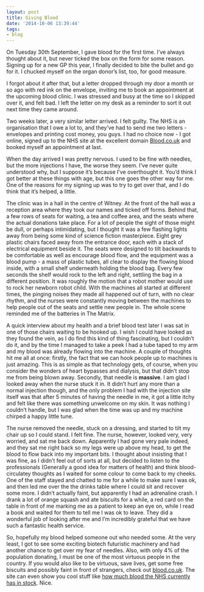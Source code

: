 ```yaml
---
layout: post
title: Giving Blood
date: '2014-10-06 13:39:44'
tags:
- blog
---
```


On Tuesday 30th September, I gave blood for the first time. I’ve always thought about it, but never ticked the box on the form for some reason. Signing up for a new GP this year, I finally decided to bite the bullet and go for it. I chucked myself on the organ donor’s list, too, for good measure.

I forgot about it after that, but a letter dropped through my door a month or so ago with red ink on the envelope, inviting me to book an appointment at the upcoming blood clinic. I was stressed and busy at the time so I skipped over it, and felt bad. I left the letter on my desk as a reminder to sort it out next time they came around.

Two weeks later, a very similar letter arrived. I felt guilty. The NHS is an organisation that I owe a lot to, and they’ve had to send me two letters - envelopes and printing cost money, you guys. I had no choice now - I got online, signed up to the NHS site at the excellent domain [Blood.co.uk](http://www.blood.co.uk/) and booked myself an appointment at last.

When the day arrived I was pretty nervous. I used to be fine with needles, but the more injections I have, the worse they seem. I’ve never quite understood why, but I suppose it’s because I’ve overthought it. You’d think I got better at these things with age, but this one goes the other way for me. One of the reasons for my signing up was to try to get over that, and I do think that it’s helped, a little.

The clinic was in a hall in the centre of Witney. At the front of the hall was a reception area where they took our names and ticked off forms. Behind that, a few rows of seats for waiting, a tea and coffee area, and the seats where the actual donations take place. For a lot of people the sight of those might be dull, or perhaps intimidating, but I thought it was a few flashing lights away from being some kind of science fiction masterpiece. Eight grey plastic chairs faced away from the entrance door, each with a stack of electrical equipment beside it. The seats were designed to tilt backwards to be comfortable as well as encourage blood flow, and the equipment was a blood pump - a mass of plastic tubes, all clear to display the flowing blood inside, with a small shelf underneath holding the blood bag. Every few seconds the shelf would rock to the left and right, settling the bag in a different position. It was roughly the motion that a robot mother would use to rock her newborn robot child. With the machines all started at different times, the pinging noises they made all happened out of turn, with no clear rhythm, and the nurses were constantly moving between the machines to help people out of the seats and settle new people in. The whole scene reminded me of the batteries in The Matrix.

A quick interview about my health and a brief blood test later I was sat in one of those chairs waiting to be hooked up. I wish I could have looked as they found the vein, as I do find this kind of thing fascinating, but I couldn’t do it, and by the time I managed to take a peek I had a tube taped to my arm and my blood was already flowing into the machine. A couple of thoughts hit me all at once: firstly, the fact that we can hook people up to machines is just amazing. This is as simple as that technology gets, of course, when you consider the wonders of heart bypasses and dialysis, but that didn’t stop me from being blown away. Secondly, that needle is **massive**. I am glad I looked away when the nurse stuck it in. It didn’t hurt any more than a normal injection though, and the only problem I had with the injection site itself was that after 5 minutes of having the needle in me, it got a little itchy and felt like there was something unwelcome on my skin. It was nothing I couldn’t handle, but I was glad when the time was up and my machine chirped a happy little tune.

The nurse removed the needle, stuck on a dressing, and started to tilt my chair up so I could stand. I felt fine. The nurse, however, looked very, very worried, and sat me back down. Apparently I had gone very pale indeed, and they sat me right back so my legs were up above my head, to get the blood to flow back into my important bits. I thought about insisting that I was fine, as I didn’t feel out of sorts at all, but decided to listen to the professionals (Generally a good idea for matters of health) and think blood-circulatey thoughts as I waited for some colour to come back to my cheeks. One of the staff stayed and chatted to me for a while to make sure I was ok, and then led me over the the drinks table where I could sit and recover some more. I didn’t actually faint, but apparently I had an adrenaline crash. I drank a lot of orange squash and ate biscuits for a while, a red card on the table in front of me marking me as a patient to keep an eye on, while I read a book and waited for them to tell me I was ok to leave. They did a wonderful job of looking after me and I’m incredibly grateful that we have such a fantastic health service.

So, hopefully my blood helped someone out who needed some. At the very least, I got to see some exciting biotech futuristic machinery and had another chance to get over my fear of needles. Also, with only 4% of the population donating, I must be one of the most virtuous people in the country. If you would also like to be virtuous, save lives, get some free biscuits and possibly faint in front of strangers, check out [blood.co.uk](http://www.blood.co.uk). The site can even show you cool stuff like [how much blood the NHS currently has in stock](http://www.blood.co.uk/about-blood/stock-levels-statistics/). Nice.